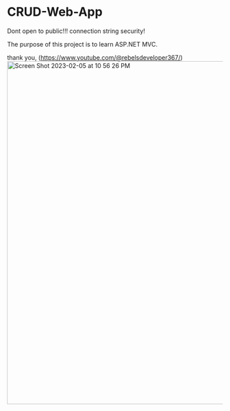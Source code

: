 # CRUD-Web-App

Dont open to public!!! connection string security!  


The purpose of this project is to learn ASP.NET MVC.  

thank you, (https://www.youtube.com/@rebelsdeveloper367/)  
<img width="800" alt="Screen Shot 2023-02-05 at 10 56 26 PM" src="https://user-images.githubusercontent.com/118981344/216903838-ac18cd27-f9e3-4dfd-948b-92054cbaedb4.png">
